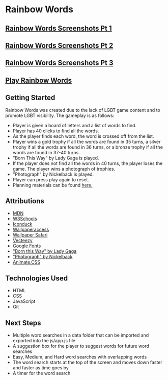 # Rainbow Words
## [Rainbow Words Screenshots Pt 1](./assets/images/ScreenshotofGame1.png)
## [Rainbow Words Screenshots Pt 2](./assets/images/ScreenshotofGame2.png)
## [Rainbow Words Screenshots Pt 3](./assets/images/ScreenshotofGame3.png)
## [Play Rainbow Words]('https://rainbowwords.netlify.app/')
## Getting Started
Rainbow Words was created due to the lack of LGBT game content and to promote LGBT visibility.  The gameplay is as follows:
* Player is given a board of letters and a list of words to find.
* Player has 40 clicks to find all the words.
* As the player finds each word, the word is crossed off from the list.
* Player wins a gold trophy if all the words are found in 35 turns, a silver trophy if all the words are found in 36 turns, or a bronze trophy if all the words are found in 37-40 turns.
* "Born This Way" by Lady Gaga is played.
* If the player does not find all the words in 40 turns, the player loses the game.  The player wins a photograph of trophies.
* "Photograph" by Nickelback is played.
* Player can press play again to reset.
* Planning materials can be found [here.](./pseudo.txt)
## Attributions
* [MDN](https://www.w3schools.com/)
* [W3Schools](https://www.w3schools.com/)
* [Iconduck](https://iconduck.com/emojis/44328/rainbow)
* [Wallpaperaccess](https://wallpaperaccess.com/rainbow-rain)
* [Wallpaper Safari](https://wallpapersafari.com/rainbow-clouds-wallpaper/)
* [Vecteezy](https://www.vecteezy.com/vector-art/11264507-winner-trophy-icon-gold-silver-bronze-cartoon-trophy-vector-illustration)
* [Google Fonts](https://fonts.googleapis.com/css2?family=Shrikhand&display=swa)
* ["Born this Way" by Lady Gaga](https://www.youtube.com/watch?v=3Vzrr64ZrVU)
* ["Photograph" by Nickelback](https://www.youtube.com/watch?v=IcDnVaYOsig)
* [Animate.CSS](https://animate.style/#attention_seekers)
## Technologies Used
* HTML
* CSS
* JavaScript
* Git
## Next Steps
* Multiple word searches in a data folder that can be imported and exported into the js/app.js file
* A suggestion box for the player to suggest words for future word searches
* Easy, Medium, and Hard word searches with overlapping words
* The word search starts at the top of the screen and moves down faster and faster as time goes by
* A timer for the word search